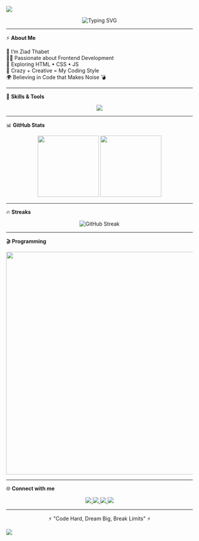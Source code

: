 <!-- ========== HEADER موجة فوق ========== -->
<img src="https://capsule-render.vercel.app/api?type=waving&color=0:ff0000,100:000000&height=140&section=header&text=🔥+Ziad+Thabet+🔥&fontSize=45&fontColor=ffffff&fontAlignY=35"/>

<!-- ========== Typing Animation ========== -->
<p align="center">  
  <img src="https://readme-typing-svg.herokuapp.com?font=Fira+Code&weight=600&size=30&pause=1000&color=FF0000&center=true&vCenter=true&width=700&lines=💥+Welcome+to+my+World+💥;🚀+Programmer+is+Coming+🚀;🔥+Frontend+Developer+🔥;⚔️+No+Limits+Just+Code+⚔️" alt="Typing SVG" />  
</p>  

---

⚡ **About Me**

🎯 I’m Ziad Thabet  
🧑‍💻 Passionate about Frontend Development  
🚀 Exploring HTML • CSS • JS  
🤯 Crazy + Creative = My Coding Style  
🌍 Believing in Code that Makes Noise 💣

---

🚀 **Skills & Tools**

<p align="center">  
  <img src="https://skillicons.dev/icons?i=html,css,js,git,github,vscode,figma,react" />  
</p>  

---

📊 **GitHub Stats**

<p align="center">  
  <img src="https://github-readme-stats.vercel.app/api?username=ZiadThabet308&show_icons=true&theme=radical&bg_color=0,000000,330000&title_color=ff0000&icon_color=ff0000" height="165" />  
  <img src="https://github-readme-stats.vercel.app/api/top-langs/?username=ZiadThabet308&layout=compact&theme=radical&bg_color=0,330000,000000&title_color=ff0000" height="165" />  
</p>  

---

🔥 **Streaks**

<p align="center">  
  <img src="https://streak-stats.demolab.com?user=ZiadThabet308&theme=highcontrast&fire=ff0000&ring=ff0000&currStreakLabel=ffffff&sideNums=ff0000" alt="GitHub Streak" />  
</p>  

---

🎬 **Programming**

<p align="center">  
  <img src="https://media1.giphy.com/media/v1.Y2lkPTZjMDliOTUyc2ZscXg2Zjg2eXk0c3B3cGhkNzl2eWRpYm9ub2pkcnZtNGppbTlmZiZlcD12MV9pbnRlcm5hbF9naWZfYnlfaWQmY3Q9Zw/78XCFBGOlS6keY1Bil/giphy.gif" width="600" />  
</p>  

---

🌐 **Connect with me**

<p align="center">  
  <a href="https://github.com/ZiadThabet308">  
    <img src="https://img.shields.io/badge/GitHub-000000?style=for-the-badge&logo=github&logoColor=white"/>  
  </a>  
  <a href="#">  
    <img src="https://img.shields.io/badge/Portfolio-ff0000?style=for-the-badge&logo=react&logoColor=white"/>  
  </a>  
  <a href="https://www.facebook.com/zizo.sabet.7">  
    <img src="https://img.shields.io/badge/Facebook-1877F2?style=for-the-badge&logo=facebook&logoColor=white"/>  
  </a>  
  <a href="https://wa.me/qr/7ZIECBAPHU6BN1">  
    <img src="https://img.shields.io/badge/WhatsApp-25D366?style=for-the-badge&logo=whatsapp&logoColor=white"/>  
  </a>  
</p>  

---

<p align="center">⚡ "Code Hard, Dream Big, Break Limits" ⚡</p>  

<!-- ========== FOOTER موجة تحت ========== -->
<img src="https://capsule-render.vercel.app/api?type=waving&color=0:000000,100:ff0000&height=140&section=footer"/>
